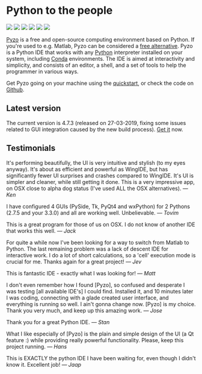 # Python to the people

<div id='slider'>
   <img src='slider_pyzo2.jpg' />
   <img src='slider_pyzo3.jpg' />
   <img src='slider_pyzo4.jpg' />
   <img src='slider_pyzo6.png' />
   <img src='slider_pyzo7.png' />
   <img src='slider_pyzo8.png' />
</div>
<script src='js-image-slider.js'></script>
<link rel="stylesheet" href="js-image-slider.css"> 


[Pyzo](http://pyzo.org) is a free and open-source computing environment based
on Python. If you're used to e.g. Matlab, Pyzo can be considered a
[free alternative](python_vs_matlab).
Pyzo is a Python IDE that works with any [Python](https://python.org) interpreter
installed on your system, including [Conda](https://conda.pydata.org/miniconda.html) environments.
The IDE is aimed at interactivity and simplicity, and consists of an
editor, a shell, and a set of tools to help the programmer in various
ways.

Get Pyzo going on your machine using the [quickstart](start), or
check the code on [Github](http://github.com/pyzo/pyzo).


## Latest version

The current version is 4.7.3 (released on 27-03-2019, fixing some issues related to GUI integration caused by the new build process). [Get it](start) now.


## Testimonials

  It's performing beautifully, the UI is very intuitive and stylish (to
  my eyes anyway). It's about as efficient and powerful as WingIDE, but
  has significantly fewer UI surprises and crashes compared to WingIDE.
  It's UI is simpler and cleaner, while still getting it done.
  This is a very impressive app, on OSX close to alpha dog status (I've
  used ALL the OSX alternatives). *— Ken*
  
  I have configured 4 GUIs (PySide, Tk, PyQt4 and wxPython) for 2
  Pythons (2.7.5 and your 3.3.0) and all are working well. Unbelievable.
  *— Tovim*
 
  This is a great program for those of us on OSX. I do not know of another
  IDE that works this well. *— Jack*
  
  For quite a while now I've been looking for a way to switch from Matlab
  to Python. The last remaining problem was a lack of descent IDE for
  interactive work. I do a lot of short calculations, so a 'cell'
  execution mode is crucial for me. Thanks again for a great project! 
  *— Jev*
  
  This is fantastic IDE - exactly what I was looking for! *— Matt*
  
  I don't even remember how I found [Pyzo], so confused and desperate I was
  testing [all available IDE's] I could find. Installed it, and 10 minutes
  later I was coding, connecting with a glade created user interface, and
  everything is running so well. I ain't gonna change now. [Pyzo] is my
  choice. Thank you very much, and keep up this amazing work. *— Jose*
  
  Thank you for a great Python IDE. *— Stan*
  
  What I like especially of [Pyzo] is the plain and simple design of the
  UI (a Qt feature :)  while providing really powerful functionality.
  Please, keep this project running. *— Hans*
  
  This is EXACTLY the python IDE I have been waiting for, even though I
  didn't know it. Excellent job! *— Jaap*
